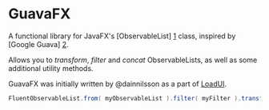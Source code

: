 GuavaFX
=======

A functional library for JavaFX's [ObservableList] [1] class, inspired by [Google Guava] [2].

Allows you to _transform_, _filter_ and _concat_ ObservableLists, as well as some additional utility methods.

GuavaFX was initially written by @dainnilsson as a part of [LoadUI][3].

```java
FluentObservableList.from( myObservableList ).filter( myFilter ).transform( myTransformation );
```


[1]: http://docs.oracle.com/javafx/2/api/javafx/collections/ObservableList.html        "Observable List JavaDoc"
[2]: https://code.google.com/p/guava-libraries/        "Google Guava home"
[3]: https://github.com/SmartBear/loadui        "LoadUI project at Github"
